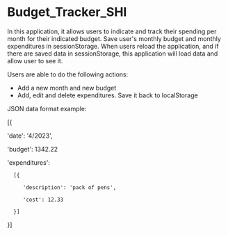 # Budget_Tracker_SHI
In this application, it allows users to indicate and track their spending per month for their indicated budget. 
Save user's monthly budget and monthly expenditures in sessionStorage. 
When users reload the application, and if there are saved data in sessionStorage, this application will load data and allow user to see it.

Users are able to do the following actions:
- Add a new month and new budget
- Add, edit and delete expenditures. Save it back to localStorage

JSON data format example:

[{

   'date': '4/2023',
   
   'budget': 1342.22
   
   'expenditures': 
   
      [{
   
         'description': 'pack of pens',
      
         'cost': 12.33
      
      }]
    
}]

